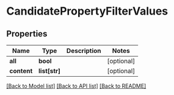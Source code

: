 # CandidatePropertyFilterValues

## Properties
Name | Type | Description | Notes
------------ | ------------- | ------------- | -------------
**all** | **bool** |  | [optional] 
**content** | **list[str]** |  | [optional] 

[[Back to Model list]](../README.md#documentation-for-models) [[Back to API list]](../README.md#documentation-for-api-endpoints) [[Back to README]](../README.md)


